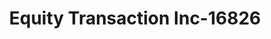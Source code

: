 ---
f_zip-code: 38237
f_state-code: TN
title: Equity Transaction Inc-16826
f_phone: 731-587-2256
f_city-only: Martin
f_address: 810 University Street Martin
f_location-unique-id: '16826'
slug: equity-transaction-inc-16826
updated-on: '2024-05-30T13:46:58.046Z'
created-on: '2024-05-30T13:36:59.803Z'
published-on: '2024-05-30T13:54:32.469Z'
f_city-state: cms/city/martin-tn.md
f_company: cms/company/equity-transaction-inc.md
f_state: cms/state/tennessee.md
layout: '[payday-loan].html'
tags: payday-loan
---